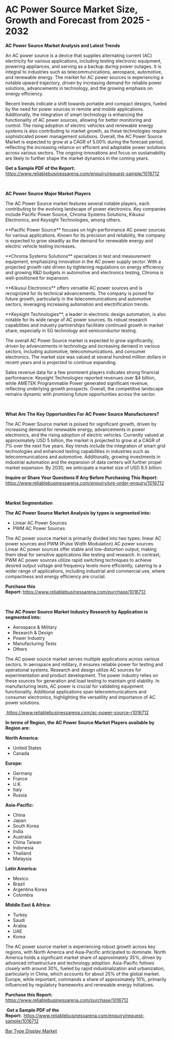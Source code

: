 <p><h1>AC Power Source Market Size, Growth and Forecast from 2025 - 2032</h1></p><p><strong>AC Power Source Market Analysis and Latest Trends</strong></p>
<p><p>An AC power source is a device that supplies alternating current (AC) electricity for various applications, including testing electronic equipment, powering appliances, and serving as a backup during power outages. It is integral to industries such as telecommunications, aerospace, automotive, and renewable energy. The market for AC power sources is experiencing a notable upward trajectory, driven by increasing demand for reliable power solutions, advancements in technology, and the growing emphasis on energy efficiency.</p><p>Recent trends indicate a shift towards portable and compact designs, fueled by the need for power sources in remote and mobile applications. Additionally, the integration of smart technology is enhancing the functionality of AC power sources, allowing for better monitoring and control. The rising adoption of electric vehicles and renewable energy systems is also contributing to market growth, as these technologies require sophisticated power management solutions. Overall, the AC Power Source Market is expected to grow at a CAGR of 5.00% during the forecast period, reflecting the increasing reliance on efficient and adaptable power solutions across various sectors. The ongoing innovations and focus on sustainability are likely to further shape the market dynamics in the coming years.</p></p>
<p><strong>Get a Sample PDF of the Report:&nbsp;</strong> <a href="https://www.reliablebusinessarena.com/enquiry/request-sample/1016712?utm_campaign=2194&utm_medium=2&utm_source=Github&utm_content=ia&utm_term=10022025&utm_id=ac-power-source">https://www.reliablebusinessarena.com/enquiry/request-sample/1016712</a></p>
<p>&nbsp;</p>
<p><strong>AC Power Source Major Market Players</strong></p>
<p><p>The AC Power Source market features several notable players, each contributing to the evolving landscape of power electronics. Key companies include Pacific Power Source, Chroma Systems Solutions, Kikusui Electronics, and Keysight Technologies, among others.</p><p>**Pacific Power Source** focuses on high-performance AC power sources for various applications. Known for its precision and reliability, the company is expected to grow steadily as the demand for renewable energy and electric vehicle testing increases.</p><p>**Chroma Systems Solutions** specializes in test and measurement equipment, emphasizing innovation in the AC power supply sector. With a projected growth rate driven by tightening regulations on energy efficiency and growing R&D budgets in automotive and electronics testing, Chroma is well-positioned for expansion.</p><p>**Kikusui Electronics** offers versatile AC power sources and is recognized for its technical advancements. The company is poised for future growth, particularly in the telecommunications and automotive sectors, leveraging increasing automation and electrification trends.</p><p>**Keysight Technologies**, a leader in electronic design automation, is also notable for its wide range of AC power sources. Its robust research capabilities and industry partnerships facilitate continued growth in market share, especially in 5G technology and semiconductor testing.</p><p>The overall AC Power Source market is expected to grow significantly, driven by advancements in technology and increasing demand in various sectors, including automotive, telecommunications, and consumer electronics. The market size was valued at several hundred million dollars in recent years and is projected to continue expanding.</p><p>Sales revenue data for a few prominent players indicates strong financial performance: Keysight Technologies reported revenues over $4 billion, while AMETEK Programmable Power generated significant revenue, reflecting underlying growth prospects. Overall, the competitive landscape remains dynamic with promising future opportunities across the sector.</p></p>
<p>&nbsp;</p>
<p><strong>What Are The Key Opportunities For AC Power Source Manufacturers?</strong></p>
<p><p>The AC Power Source market is poised for significant growth, driven by increasing demand for renewable energy, advancements in power electronics, and the rising adoption of electric vehicles. Currently valued at approximately USD 5 billion, the market is projected to grow at a CAGR of 7% over the next five years. Key trends include the integration of smart grid technologies and enhanced testing capabilities in industries such as telecommunications and automotive. Additionally, growing investments in industrial automation and the expansion of data centers will further propel market expansion. By 2030, we anticipate a market size of USD 8.5 billion.</p></p>
<p><strong>Inquire or Share Your Questions If Any Before Purchasing This Report:</strong> <a href="https://www.reliablebusinessarena.com/enquiry/pre-order-enquiry/1016712?utm_campaign=2194&utm_medium=2&utm_source=Github&utm_content=ia&utm_term=10022025&utm_id=ac-power-source">https://www.reliablebusinessarena.com/enquiry/pre-order-enquiry/1016712</a></p>
<p>&nbsp;</p>
<p><strong>Market Segmentation</strong></p>
<p><strong>The AC Power Source Market Analysis by types is segmented into:</strong></p>
<p><ul><li>Linear AC Power Sources</li><li>PWM AC Power Sources</li></ul></p>
<p><p>The AC power source market is primarily divided into two types: linear AC power sources and PWM (Pulse Width Modulation) AC power sources. Linear AC power sources offer stable and low-distortion output, making them ideal for sensitive applications like testing and research. In contrast, PWM AC power sources utilize rapid switching techniques to achieve desired output voltage and frequency levels more efficiently, catering to a wider range of applications, including industrial and commercial use, where compactness and energy efficiency are crucial.</p></p>
<p><strong>Purchase this Report:&nbsp;</strong><a href="https://www.reliablebusinessarena.com/purchase/1016712?utm_campaign=2194&utm_medium=2&utm_source=Github&utm_content=ia&utm_term=10022025&utm_id=ac-power-source">https://www.reliablebusinessarena.com/purchase/1016712</a></p>
<p>&nbsp;</p>
<p><strong>The AC Power Source Market Industry Research by Application is segmented into:</strong></p>
<p><ul><li>Aerospace & Military</li><li>Research & Design</li><li>Power Industry</li><li>Manufacturing Tests</li><li>Others</li></ul></p>
<p><p>The AC power source market serves multiple applications across various sectors. In aerospace and military, it ensures reliable power for testing and operational systems. Research and design utilize AC sources for experimentation and product development. The power industry relies on these sources for generation and load testing to maintain grid stability. In manufacturing tests, AC power is crucial for validating equipment functionality. Additional applications span telecommunications and consumer electronics, highlighting the versatility and importance of AC power solutions.</p></p>
<p><a href="https://www.reliablebusinessarena.com/ac-power-source-r1016712?utm_campaign=2194&utm_medium=2&utm_source=Github&utm_content=ia&utm_term=10022025&utm_id=ac-power-source">&nbsp;https://www.reliablebusinessarena.com/ac-power-source-r1016712</a></p>
<p><strong>In terms of Region, the AC Power Source Market Players available by Region are:</strong></p>
<p>
    <p> <strong> North America: </strong>
        <ul>
            <li>United States</li>
            <li>Canada</li>
        </ul>
        </p> 
    <p> <strong> Europe: </strong>
        <ul>
            <li>Germany</li>
            <li>France</li>
            <li>U.K.</li>
            <li>Italy</li>
            <li>Russia</li>
        </ul>
        </p> 
    <p> <strong> Asia-Pacific: </strong>
        <ul>
            <li>China</li>
            <li>Japan</li>
            <li>South Korea</li>
            <li>India</li>
            <li>Australia</li>
            <li>China Taiwan</li>
            <li>Indonesia</li>
            <li>Thailand</li>
            <li>Malaysia</li>
        </ul>
        </p> 
    <p> <strong> Latin America: </strong>
        <ul>
            <li>Mexico</li>
            <li>Brazil</li>
            <li>Argentina Korea</li>
            <li>Colombia</li>
        </ul>
        </p> 
    <p> <strong> Middle East & Africa: </strong>
        <ul>
            <li>Turkey</li>
            <li>Saudi</li>
            <li>Arabia</li>
            <li>UAE</li>
            <li>Korea</li>
        </ul>
    </p>
    </p>
<p><p>The AC power source market is experiencing robust growth across key regions, with North America and Asia-Pacific anticipated to dominate. North America holds a significant market share of approximately 35%, driven by advanced infrastructure and technology adoption. Asia-Pacific follows closely with around 30%, fueled by rapid industrialization and urbanization, particularly in China, which accounts for about 25% of the global market. Europe, while important, commands a share of approximately 10%, primarily influenced by regulatory frameworks and renewable energy initiatives.</p></p>
<p><strong>Purchase this Report: </strong><a href="https://www.reliablebusinessarena.com/purchase/1016712?utm_campaign=2194&utm_medium=2&utm_source=Github&utm_content=ia&utm_term=10022025&utm_id=ac-power-source">https://www.reliablebusinessarena.com/purchase/1016712</a></p>
<p>&nbsp;<strong>Get a Sample PDF of the Report:&nbsp;&nbsp;</strong><a href="https://www.reliablebusinessarena.com/enquiry/request-sample/1016712?utm_campaign=2194&utm_medium=2&utm_source=Github&utm_content=ia&utm_term=10022025&utm_id=ac-power-source">https://www.reliablebusinessarena.com/enquiry/request-sample/1016712</a></p>
<p><strong></strong></p>
<p><p><a href="https://github.com/gukenneth26571/Market-Research-Report-List-1/blob/main/bar-type-display-market.md?utm_campaign=2194&utm_medium=2&utm_source=Github&utm_content=ia&utm_term=10022025&utm_id=ac-power-source">Bar Type Display Market</a></p></p>